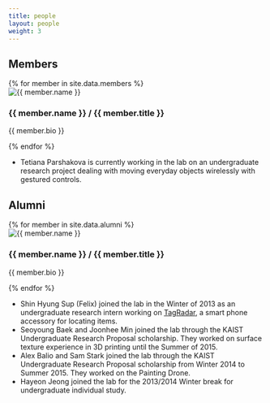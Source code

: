 ```yaml
---
title: people
layout: people
weight: 3
---
```



<section class="members">

<h1>Members</h1>
{% for member in site.data.members %}
<div class='grid no-gutters'>
 <div class='unit one-fifth'><img src='img/{{ member.picture }}' alt="{{ member.name }}" /></div>
 <div class='unit four-fifths'>
<h3>{{ member.name }} / {{ member.title }}</h3>
<p>{{ member.bio }}</p>
</div>
</div>
<div class="clearfix"></div>

{% endfor %}

<ul>
<li>Tetiana Parshakova is currently working in the lab on an undergraduate research project dealing with moving everyday objects wirelessly with gestured controls.</li>
</ul>

<h1>Alumni</h1>
{% for member in site.data.alumni %}
<div class='grid no-gutters'>
 <div class='unit one-fifth'><img src='img/{{ member.picture }}' alt="{{ member.name }}" /></div>
 <div class='unit four-fifths'>
<h3>{{ member.name }} / {{ member.title }}</h3>
<p>{{ member.bio }}</p>
</div>
</div>
<div class="clearfix"></div>

{% endfor %}

<ul>
<li>Shin Hyung Sup (Felix) joined the lab in the Winter of 2013 as an undergraduate research intern working on <a href = '../projects/tag_radar/'>TagRadar</a>, a smart phone accessory for locating items.</li>
<li>Seoyoung Baek and Joonhee Min joined the lab through the KAIST Undergraduate Research Proposal scholarship. They worked on surface texture experience in 3D printing until the Summer of 2015.</li>
<li>Alex Balio and Sam Stark joined the lab through the KAIST Undergraduate Research Proposal scholarship from Winter 2014 to Summer 2015. They worked on the Painting Drone.</li>
<li>Hayeon Jeong joined the lab for the 2013/2014 Winter break for undergraduate individual study.</li>
</ul>

</section>

